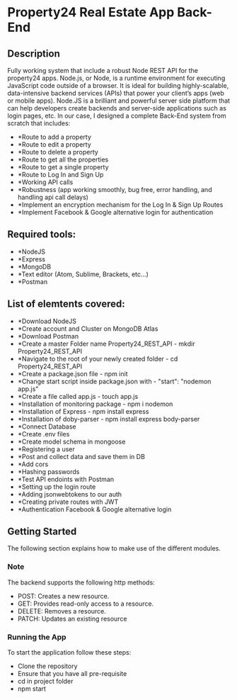 # Property24 Real Estate App Back-End

## Description
Fully working system that include a robust Node REST API for the property24 apps.
Node.js, or Node, is a runtime environment for executing JavaScript code outside of a browser. It is ideal for building highly-scalable, data-intensive backend services (APIs) that power your client’s apps (web or mobile apps). Node.JS is a brilliant and powerful server side platform that can help developers create backends and server-side applications such as login pages, etc. In our case, I designed a complete Back-End system from scratch that includes:
- *Route to add a property
- *Route to edit a property
- *Route to delete a property
- *Route to get all the properties
- *Route to get a single property
- *Route to Log In and Sign Up
- *Working API calls
- *Robustness (app working smoothly, bug free, error handling, and handling api call delays)
- *Implement an encryption mechanism for the Log In & Sign Up Routes
- *Implement Facebook & Google alternative login for authentication

## Required tools:
- *NodeJS
- *Express
- *MongoDB
- *Text editor (Atom, Sublime, Brackets, etc...)
- *Postman

## List of elemtents covered:
- *Download NodeJS
- *Create account and Cluster on MongoDB Atlas
- *Download Postman
- *Create a master Folder name Property24_REST_API - mkdir Property24_REST_API
- *Navigate to the root of your newly created folder - cd Property24_REST_API
- *Create a package.json file - npm init
- *Change start script inside package.json with - "start": "nodemon app.js"
- *Create a file called app.js - touch app.js
- *Installation of monitoring package - npm i nodemon
- *Installation of Express - npm install express
- *Installation of doby-parser - npm install express body-parser
- *Connect Database
- *Create .env files
- *Create model schema in mongoose
- *Registering a user
- *Post and collect data and save them in DB
- *Add cors
- *Hashing passwords
- *Test API endoints with Postman
- *Setting up the login route
- *Adding jsonwebtokens to our auth
- *Creating private routes with JWT
- *Authentication Facebook & Google alternative login 

## Getting Started
The following section explains how to make use of the different modules.

### Note
The backend supports the following http methods: 
- POST:  Creates a new resource.
- GET: Provides read-only access to a resource.
- DELETE: Removes a resource.
- PATCH: Updates an existing resource

### Running the App
To start the application follow these steps:
- Clone the repository
- Ensure that you have all pre-requisite
- cd in project folder
- npm start
